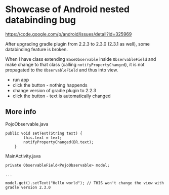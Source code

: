 # Showcase of Android nested databinding bug

https://code.google.com/p/android/issues/detail?id=325969

After upgrading gradle plugin from 2.2.3 to 2.3.0 (2.3.1 as well), some databinding feature is broken.

When I have class extending `BaseObservable` inside `ObservableField` and make change to that class (calling `notifyPropertyChanged`), it is not propagated to the `ObservableField` and thus into view.

- run app
- click the button - nothing happends
- change version of gradle plugin to 2.2.3
- click the button - text is automatically changed

## More info

PojoObservable.java
```
public void setText(String text) {
        this.text = text;
        notifyPropertyChanged(BR.text);
    }
```

MainActivity.java
```
private ObservableField<PojoObservable> model;

...

model.get().setText("Hello world"); // THIS won't change the view with gradle version 2.3.0
```